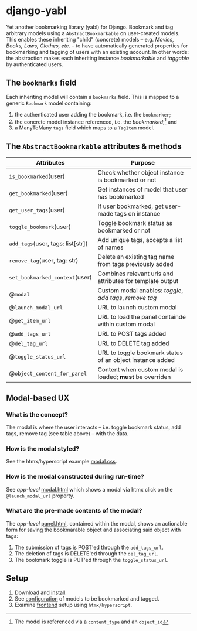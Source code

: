 # django-yabl

Yet another bookmarking library (yabl) for Django. Bookmark and tag arbitrary models using a `AbstractBookmarkable` on user-created models. This enables these inheriting "child" (concrete) models – e.g. _Movies, Books, Laws, Clothes, etc._ – to have automatically generated properties for bookmarking and tagging of users with an existing account. In other words: the abstraction makes each inheriting instance _bookmarkable_ and _taggable_ by authenticated users.

## The `bookmarks` field

Each inheriting model will contain a `bookmarks` field. This is mapped to a generic `Bookmark` model containing:

1. the authenticated user adding the bookmark, i.e. the `bookmarker`;
2. the concrete model instance referenced, i.e. the _bookmarked_;[^1] and
3. a ManyToMany `tags` field which maps to a `TagItem` model.

[^1]: The model is referenced via a `content_type` and an `object_id`

## The `AbstractBookmarkable` attributes & methods

| Attributes                        | Purpose                                                    |
| --------------------------------- | ---------------------------------------------------------- |
| `is_bookmarked`(user)             | Check whether object instance is bookmarked or not         |
| `get_bookmarked`(user)            | Get instances of model that user has bookmarked            |
| `get_user_tags`(user)             | If user bookmarked, get user-made tags on instance         |
| `toggle_bookmark`(user)           | Toggle bookmark status as bookmarked or not                |
| `add_tags`(user, tags: list[str]) | Add unique tags, accepts a list of names                   |
| `remove_tag`(user, tag: str)      | Delete an existing tag name from tags previously added     |
| `set_bookmarked_context`(user)    | Combines relevant urls and attributes for template output  |
| @`modal`                          | Custom modal enables: _toggle_, _add tags_, _remove tag_   |
| @`launch_modal_url`               | URL to launch custom modal                                 |
| @`get_item_url`               | URL to load the panel containde within custom modal                                 |
| @`add_tags_url`                   | URL to POST tags added                                     |
| @`del_tag_url`                    | URL to DELETE tag added                                    |
| @`toggle_status_url`              | URL to toggle bookmark status of an object instance added  |
| @`object_content_for_panel`       | Content when custom modal is loaded; **must** be overriden |

## Modal-based UX

### What is the concept?

The modal is where the user interacts – i.e. toggle bookmark status, add tags, remove tag (see table above) – with the data.

### How is the modal styled?

See the htmx/hyperscript example [modal.css](bookmarks/static/css/modal.css).

### How is the modal constructed during run-time?

See _app-level_ [modal.html](bookmarks/templates/commons/modal.html) which shows a modal via htmx click on the `@launch_modal_url` property.

### What are the pre-made contents of the modal?

The _app-level_ [panel.html](bookmarks/templates/tags/templates/tags/panel.html), contained within the modal, shows an actionable form for saving the bookmarable object and associating said object with tags:

1. The submission of tags is POST'ed through the `add_tags_url`.
2. The deletion of tags is DELETE'ed through the `del_tag_url`.
3. The bookmark toggle is PUT'ed through the `toggle_status_url`.

## Setup

1. Download and [install](bookmarks/docs/setup.md).
2. See [configuration](bookmarks/docs/configure.md) of models to be bookmarked and tagged.
3. Examine [frontend](bookmarks/docs/frontend.md) setup using `htmx/hyperscript`.

